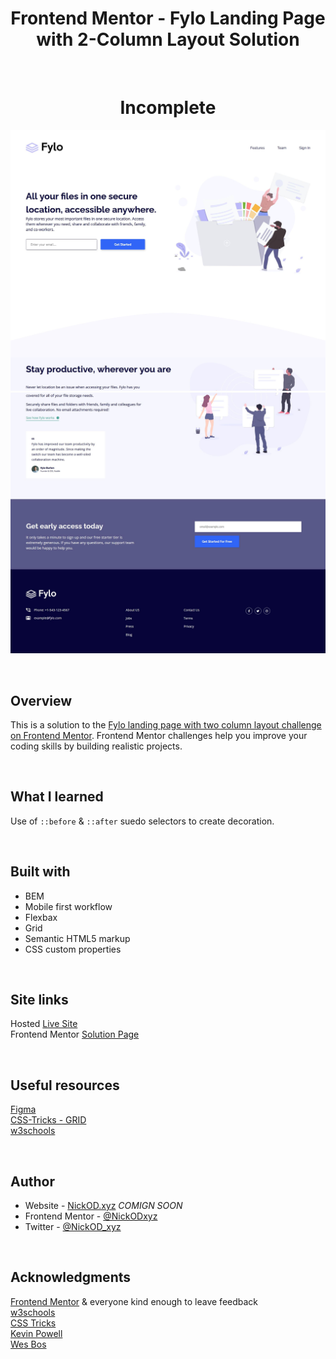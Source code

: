 <h1 align="center">Frontend Mentor - Fylo Landing Page with 2-Column Layout Solution</h1>
<br>
<h1 align="center">Incomplete</h1>

<img src="https://github.com/NickODxyz/FM-fylo-landing-page-with-two-column-layout-master/blob/main/Preview.JPG?raw=true" ></img>
<img src="https://github.com/NickODxyz/FM-fylo-landing-page-with-two-column-layout-master/blob/main/Preview-ext-1.JPG?raw=true" ></img>

<br>

## Overview

This is a solution to the [Fylo landing page with two column layout challenge on Frontend Mentor](https://www.frontendmentor.io/challenges/fylo-landing-page-with-two-column-layout-5ca5ef041e82137ec91a50f5). Frontend Mentor challenges help you improve your coding skills by building realistic projects. 

<br>

## What I learned

Use of `::before` & `::after` suedo selectors to create decoration.

<br>

## Built with

- BEM
- Mobile first workflow
- Flexbax
- Grid
- Semantic HTML5 markup
- CSS custom properties

<br>

## Site links
Hosted [Live Site](https://nickodxyz.github.io/FM-fylo-landing-page-with-two-column-layout-master/)
<br>
Frontend Mentor [Solution Page](https://www.frontendmentor.io/solutions/fylo-landing-page-with-2column-layout-grid-flexbox-wgT3k5f50)

<br>

## Useful resources

[Figma](https://www.figma.com)
<br>
[CSS-Tricks - GRID](https://css-tricks.com/snippets/css/complete-guide-grid/)
<br>
[w3schools](https://www.w3schools.com/)

<br>

## Author

- Website - [NickOD.xyz](http://www.NickOD.xyz) <em>COMIGN SOON</em>
- Frontend Mentor - [@NickODxyz](https://www.frontendmentor.io/profile/NickODxyz)
- Twitter - [@NickOD_xyz](https://twitter.com/NickOD_xyz)

<br>

## Acknowledgments

[Frontend Mentor](https://www.frontendmentor.io/) & everyone kind enough to leave feedback
<br>
[w3schools](https://www.w3schools.com/)
<br>
[CSS Tricks](https://css-tricks.com/)
<br>
[Kevin Powell](https://www.youtube.com/kepowob)
<br>
[Wes Bos](https://wesbos.com/)